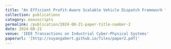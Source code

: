 ```yaml
---
title: "An Efficient Profit-Aware Scalable Vehicle Dispatch Framework for On-Demand Ridesharing"
collection: publications
category: manuscripts
permalink: /publication/2024-08-21-paper-title-number-2
date: 2024-08-21
venue: 'IEEE Transactions on Industrial Cyber-Physical Systems'
paperurl: '[http://xuyangabert.github.io/files/paper2.pdf]'
---
```

